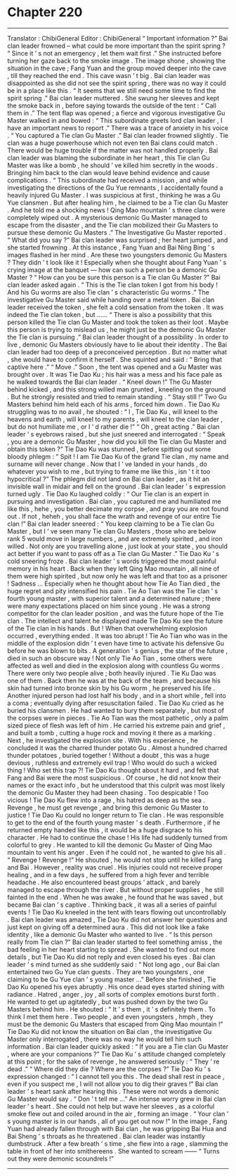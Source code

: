 
# Chapter 220


---

Translator : ChibiGeneral Editor : ChibiGeneral
“ Important information ?” Bai clan leader frowned – what could be more important than the spirit spring ?
“ Since it ’ s not an emergency , let them wait first .” She instructed before turning her gaze back to the smoke image .
The image shone , showing the situation in the cave ; Fang Yuan and the group moved deeper into the cave , till they reached the end .
This cave wasn ’ t big . Bai clan leader was disappointed as she did not see the spirit spring , there was no way it could be in a place like this .
“ It seems that we still need some time to find the spirit spring .” Bai clan leader muttered . She swung her sleeves and kept the smoke back in , before saying towards the outside of the tent : “ Call them in .”
The tent flap was opened ; a fierce and vigorous investigative Gu Master walked in and bowed : “ This subordinate greets lord clan leader , I have an important news to report .”
There was a trace of anxiety in his voice .
“ You captured a Tie clan Gu Master .” Bai clan leader frowned slightly .
Tie clan was a huge powerhouse which not even ten Bai clans could match . There would be huge trouble if the matter was not handled properly .
Bai clan leader was blaming the subordinate in her heart , this Tie clan Gu Master was like a bomb , he should ’ ve killed him secretly in the woods . Bringing him back to the clan would leave behind evidence and cause complications .
“ This subordinate had received a mission , and while investigating the directions of the Gu Yue remnants , I accidentally found a heavily injured Gu Master . I was suspicious at first , thinking he was a Gu Yue clansmen . But after healing him , he claimed to be a Tie clan Gu Master . And he told me a shocking news ! Qing Mao mountain ’ s three clans were completely wiped out . A mysterious demonic Gu Master managed to escape from the disaster , and the Tie clan mobilized their Gu Masters to pursue these demonic Gu Masters .” The Investigative Gu Master reported .
“ What did you say ?” Bai clan leader was surprised ; her heart jumped , and she started frowning .
At this instance , Fang Yuan and Bai Ning Bing ’ s images flashed in her mind . Are these two youngsters demonic Gu Masters ? They didn ’ t look like it !
Especially when she thought about Fang Yuan ’ s crying image at the banquet — how can such a person be a demonic Gu Master ?
“ How can you be sure this person is a Tie clan Gu Master ?” Bai clan leader asked again .
“ This is the Tie clan token I got from his body ! And his Gu worms are also Tie clan ’ s characteristic Gu worms .” The investigative Gu Master said while handing over a metal token .
Bai clan leader received the token , she felt a cold sensation from the token .
It was indeed the Tie clan token , but ……
“ There is also a possibility that this person killed the Tie clan Gu Master and took the token as their loot . Maybe this person is trying to mislead us , he might just be the demonic Gu Master the Tie clan is pursuing .” Bai clan leader thought of a possibility .
In order to live , demonic Gu Masters obviously have to lie about their identity .
The Bai clan leader had too deep of a preconceived perception . But no matter what , she would have to confirm it herself .
She squinted and said : “ Bring that captive here .”
“ Move .” Soon , the tent was opened and a Gu Master was brought over .
It was Tie Dao Ku ; his hair was a mess and his face pale as he walked towards the Bai clan leader .
“ Kneel down !” The Gu Master behind kicked , and this strong willed man grunted , kneeling on the ground .
But he strongly resisted and tried to remain standing .
“ Stay still !” Two Gu Masters behind him held each of his arms , forced him down .
Tie Dao Ku struggling was to no avail , he shouted : “ I , Tie Dao Ku , will kneel to the heavens and earth , will kneel to my parents , will kneel to the clan leader , but do not humiliate me , or I ’ d rather die !”
“ Oh , great acting .” Bai clan leader ’ s eyebrows raised , but she just sneered and interrogated : “ Speak , you are a demonic Gu Master , how did you kill the Tie clan Gu Master and obtain this token ?”
Tie Dao Ku was stunned , before spitting out some bloody phlegm : ” Spit ! I am Tie Dao Ku of the grand Tie clan , my name and surname will never change . Now that I ’ ve landed in your hands , do whatever you wish to me , but trying to frame me like this , isn ’ t it too hypocritical ?”
The phlegm did not land on Bai clan leader , as it hit an invisible wall in midair and fell on the ground .
Bai clan leader ’ s expression turned ugly .
Tie Dao Ku laughed coldly : “ Our Tie clan is an expert in pursuing and investigation . Bai clan , you captured me and humiliated me like this , hehe , you better decimate my corpse , and pray you are not found out . If not , heheh , you shall face the wrath and revenge of our entire Tie clan !”
Bai clan leader sneered : “ You keep claiming to be a Tie clan Gu Master , but I ’ ve seen many Tie clan Gu Masters , those who are below rank 5 would move in large numbers , and are extremely spirited , and iron willed . Not only are you travelling alone , just look at your state , you should act better if you want to pass off as a Tie clan Gu Master .”
Tie Dao Ku ’ s cold sneering froze .
Bai clan leader ’ s words triggered the most painful memory in his heart .
Back when they left Qing Mao mountain , all nine of them were high spirited , but now only he was left and that too as a prisoner !
Sadness …
Especially when he thought about how Tie Ao Tian died , the huge regret and pity intensified his pain .
Tie Ao Tian was the Tie clan ’ s fourth young master , with superior talent and a determined nature ; there were many expectations placed on him since young . He was a strong competitor for the clan leader position , and was the future hope of the Tie clan . The intellect and talent he displayed made Tie Dao Ku see the future of the Tie clan in his hands .
But !
When that overwhelming explosion occurred , everything ended .
It was too abrupt !
Tie Ao Tian who was in the middle of the explosion didn ’ t even have time to activate his defensive Gu before he was blown to bits .
A generation ’ s genius , the star of the future , died in such an obscure way !
Not only Tie Ao Tian , some others were affected as well and died in the explosion along with countless Gu worms .
There were only two people alive ; both heavily injured .
Tie Ku Dao was one of them . Back then he was at the back of the team , and because his skin had turned into bronze skin by his Gu worm , he preserved his life .
Another injured person had lost half his body , and in a short while , fell into a coma ; eventually dying after resuscitation failed .
Tie Dao Ku cried as he buried his clansmen .
He had wanted to bury them separately , but most of the corpses were in pieces . Tie Ao Tian was the most pathetic , only a palm sized piece of flesh was left of him .
He carried his extreme pain and grief , and built a tomb , cutting a huge rock and moving it there as a marking .
Next , he investigated the explosion site .
With his experience , he concluded it was the charred thunder potato Gu .
Almost a hundred charred thunder potatoes , buried together ! Without a doubt , this was a huge devious , ruthless and extremely evil trap !
Who would do such a wicked thing !
Who set this trap ?!
Tie Dao Ku thought about it hard , and felt that Fang and Bai were the most suspicious . Of course , he did not know their names or the exact info , but he understood that this culprit was most likely the demonic Gu Master they had been chasing .
Too despicable !
Too vicious !
Tie Dao Ku flew into a rage , his hatred as deep as the sea .
Revenge , he must get revenge , and bring this demonic Gu Master to justice !
Tie Dao Ku could no longer return to Tie clan . He was responsible to get to the end of the fourth young master ’ s death . Furthermore , if he returned empty handed like this , it would be a huge disgrace to his character .
He had to continue the chase !
His life had suddenly turned from colorful to grey . He wanted to kill the demonic Gu Master of Qing Mao mountain to vent his anger . Even if he could not , he wanted to give his all .
“ Revenge ! Revenge !” He shouted , he would not stop until he killed Fang and Bai .
However , reality was cruel . His injuries could not receive proper healing , and in a few days , he suffered from a high fever and terrible headache . He also encountered beast groups ’ attack , and barely managed to escape through the river . But without proper supplies , he still fainted in the end .
When he was awake , he found that he was saved , but became Bai clan ’ s captive .
Thinking back , it was all a series of painful events !
Tie Dao Ku kneeled in the tent with tears flowing out uncontrollably .
Bai clan leader was amazed , Tie Dao Ku did not answer her questions and just kept on giving off a determined aura .
This did not look like a fake identity , like a demonic Gu Master who wanted to live .
“ Is this person really from Tie clan ?” Bai clan leader started to feel something amiss , the bad feeling in her heart starting to spread .
She wanted to find out more details , but Tie Dao Ku did not reply and even closed his eyes .
Bai clan leader ’ s mind turned as she suddenly said : “ Not long ago , our Bai clan entertained two Gu Yue clan guests . They are two youngsters , one claiming to be Gu Yue clan ’ s young master …”
Before she finished , Tie Dao Ku opened his eyes abruptly . His once dead eyes started shining with radiance .
Hatred , anger , joy , all sorts of complex emotions burst forth .
He wanted to get up agitatedly , but was pushed down by the two Gu Masters behind him .
He shouted : “ It ’ s them , it ’ s definitely them . To think I met them here . Two people , and even youngsters , hmph , they must be the demonic Gu Masters that escaped from Qing Mao mountain !”
Tie Dao Ku did not know the situation on Bai clan , the investigative Gu Master only interrogated , there was no way he would tell him such information .
Bai clan leader quickly asked : “ If you are a Tie clan Gu Master , where are your companions ?”
Tie Dao Ku ’ s attitude changed completely at this point ; for the sake of revenge , he answered seriously : “ They ’ re dead .”
“ Where did they die ? Where are the corpses ?”
Tie Dao Ku ’ s expression changed : “ I cannot tell you this . The dead shall rest in peace , even if you suspect me , I will not allow you to dig their graves !”
Bai clan leader ’ s heart sank after hearing this .
These were not words a demonic Gu Master would say .
“ Don ’ t tell me …” An intense worry grew in Bai clan leader ’ s heart .
She could not help but wave her sleeves , as a colorful smoke flew out and coiled around in the air , forming an image .
“ Your clan ’ s young master is in our hands , all of you get out now !” In the image , Fang Yuan had already fallen through with Bai clan , he was gripping Bai Hua and Bai Sheng ’ s throats as he threatened .
Bai clan leader was instantly dumbstruck .
After a few breath ’ s time , she flew into a rage , slamming the table in front of her into smithereens .
She wanted to scream ——
“ Turns out they were demonic scoundrels !”

---

